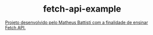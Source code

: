 <h1 align="center">fetch-api-example</h1>

[Projeto desenvolvido pelo Matheus Battisti com a finalidade de ensinar Fetch API.](https://www.youtube.com/watch?v=qIGYM4S8x50)
